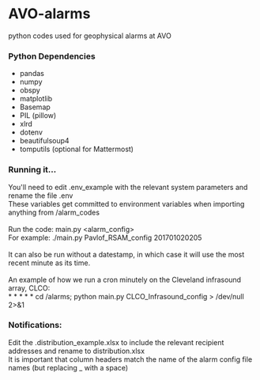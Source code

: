 # AVO-alarms
python codes used for geophysical alarms at AVO

### Python Dependencies
- pandas<br>
- numpy<br>
- obspy<br>
- matplotlib<br>
- Basemap<br>
- PIL (pillow)<br>
- xlrd<br>
- dotenv<br>
- beautifulsoup4<br>
- tomputils (optional for Mattermost)<br>

### Running it...
You'll need to edit .env_example with the relevant system parameters and rename the file .env<br>
These variables get committed to environment variables when importing anything from /alarm_codes<br><br>
Run the code:
main.py <alarm_config> <datetime> <br>
For example: ./main.py Pavlof_RSAM_config 201701020205<br><br>
It can also be run without a datestamp, in which case it will use the most recent minute as its time.<br><br>
An example of how we run a cron minutely on the Cleveland infrasound array, CLCO:<br>
\* \* \* \* \* cd /alarms; python main.py CLCO_Infrasound_config > /dev/null 2>&1


### Notifications:
Edit the .distribution_example.xlsx to include the relevant recipient addresses and rename to distribution.xlsx<br>
It is important that column headers match the name of the alarm config file names (but replacing _ with a space)

